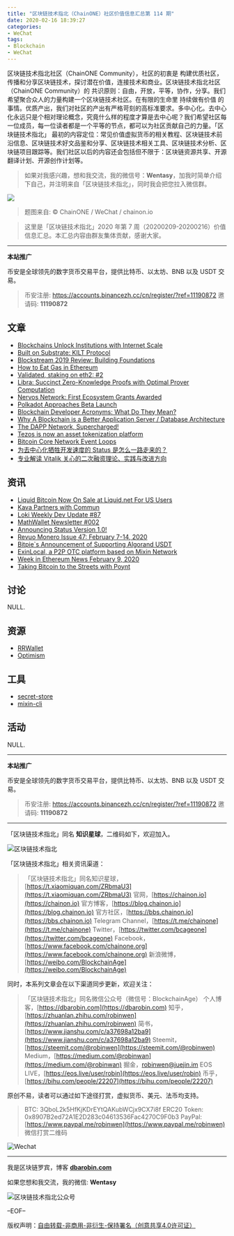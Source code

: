 ```yaml
---
title: "区块链技术指北（ChainONE）社区价值信息汇总第 114 期"
date: 2020-02-16 18:39:27
categories:
- WeChat
tags:
- Blockchain
- WeChat
---
```

区块链技术指北社区（ChainONE Community），社区的初衷是 构建优质社区，传播和分享区块链技术，探讨潜在价值，连接技术和商业。区块链技术指北社区（ChainONE Community）的 共识原则：自由，开放，平等，协作，分享。我们希望聚合众人的力量构建一个区块链技术社区。在有限的生命里 持续做有价值 的事情。优质产出，我们对社区的产出有严格苛刻的高标准要求。多中心化。去中心化永远只是个相对理论概念，究竟什么样的程度才算是去中心呢？我们希望社区每一位成员，每一位读者都是一个平等的节点，都可以为社区贡献自己的力量。「区块链技术指北」 最初的内容定位：常见价值虚拟货币的相关教程、区块链技术前沿信息、区块链技术好文品鉴和分享、区块链技术相关工具、区块链技术分析、区块链项目跟踪等。我们社区以后的内容还会包括但不限于：区块链资源共享、开源翻译计划、开源创作计划等。
<!-- more -->

> 如果对我感兴趣，想和我交流，我的微信号：**Wentasy**，加我时简单介绍下自己，并注明来自「区块链技术指北」，同时我会把您拉入微信群。

![](https://cdn.dbarobin.com/EFxCQjC.png)

> 题图来自: © ChainONE / WeChat / chainon.io

> 这里是「区块链技术指北」2020 年第 7 周（20200209-20200216）价值信息汇总。本汇总内容由群友集体贡献，感谢大家。

***

**本站推广**

币安是全球领先的数字货币交易平台，提供比特币、以太坊、BNB 以及 USDT 交易。

> 币安注册: https://accounts.binancezh.cc/cn/register/?ref=11190872
> 邀请码: **11190872**

## 文章

* [Blockchains Unlock Institutions with Internet Scale](https://bbs.chainon.io/d/5233)
* [Built on Substrate: KILT Protocol](https://bbs.chainon.io/d/5234)
* [Blockstream 2019 Review: Building Foundations](https://bbs.chainon.io/d/5236)
* [How to Eat Gas in Ethereum](https://bbs.chainon.io/d/5237)
* [Validated, staking on eth2: #2](https://bbs.chainon.io/d/5238)
* [Libra: Succinct Zero-Knowledge Proofs with Optimal Prover Computation](https://bbs.chainon.io/d/5239)
* [Nervos Network: First Ecosystem Grants Awarded](https://bbs.chainon.io/d/5243)
* [Polkadot Approaches Beta Launch](https://bbs.chainon.io/d/5245)
* [Blockchain Developer Acronyms: What Do They Mean?](https://bbs.chainon.io/d/5246)
* [Why A Blockchain is a Better Application Server / Database Architecture](https://bbs.chainon.io/d/5250)
* [The DAPP Network, Supercharged!](https://bbs.chainon.io/d/5251)
* [Tezos is now an asset tokenization platform](https://bbs.chainon.io/d/5252)
* [Bitcoin Core Network Event Loops](https://bbs.chainon.io/d/5254)
* [为去中心化牺牲开发速度的 Status 是怎么一路走来的？](https://bbs.chainon.io/d/5258)
* [专业解读 Vitalik 关心的二次融资理论、实践与改进方向](https://bbs.chainon.io/d/5259)

## 资讯

* [Liquid Bitcoin Now On Sale at Liquid.net For US Users](https://bbs.chainon.io/d/5235)
* [Kava Partners with Commun](https://bbs.chainon.io/d/5240)
* [Loki Weekly Dev Update #87](https://bbs.chainon.io/d/5241)
* [MathWallet Newsletter #002](https://bbs.chainon.io/d/5242)
* [Announcing Status Version 1.0!](https://bbs.chainon.io/d/5244)
* [Revuo Monero Issue 47: February 7-14, 2020](https://bbs.chainon.io/d/5247)
* [Bitpie`s Announcement of Supporting Algorand USDT](https://bbs.chainon.io/d/5248)
* [ExinLocal, a P2P OTC platform based on Mixin Network](https://bbs.chainon.io/d/5249)
* [Week in Ethereum News February 9, 2020](https://bbs.chainon.io/d/5253)
* [Taking Bitcoin to the Streets with Poynt](https://bbs.chainon.io/d/5255)

## 讨论

NULL.

## 资源

* [RRWallet](https://bbs.chainon.io/d/5232)
* [Optimism](https://bbs.chainon.io/d/5257)

## 工具

* [secret-store](https://bbs.chainon.io/d/5256)
* [mixin-cli](https://bbs.chainon.io/d/5260)

## 活动

NULL.

***

**本站推广**

币安是全球领先的数字货币交易平台，提供比特币、以太坊、BNB 以及 USDT 交易。

> 币安注册: https://accounts.binancezh.cc/cn/register/?ref=11190872
> 邀请码: **11190872**

***

「区块链技术指北」同名 **知识星球**，二维码如下，欢迎加入。

![区块链技术指北](https://cdn.dbarobin.com/3YzonTR.png)

「区块链技术指北」相关资讯渠道：

> 「区块链技术指北」同名知识星球，[https://t.xiaomiquan.com/ZRbmaU3](https://t.xiaomiquan.com/ZRbmaU3)
> 官网，[https://chainon.io](https://chainon.io)
> 官方博客，[https://blog.chainon.io](https://blog.chainon.io)
> 官方社区，[https://bbs.chainon.io](https://bbs.chainon.io)
> Telegram Channel，[https://t.me/chainone](https://t.me/chainone)
> Twitter，[https://twitter.com/bcageone](https://twitter.com/bcageone)
> Facebook，[https://www.facebook.com/chainone.org](https://www.facebook.com/chainone.org)
> 新浪微博，[https://weibo.com/BlockchainAge](https://weibo.com/BlockchainAge)

同时，本系列文章会在以下渠道同步更新，欢迎关注：

> 「区块链技术指北」同名微信公众号（微信号：BlockchainAge）
> 个人博客，[https://dbarobin.com](https://dbarobin.com)
> 知乎，[https://zhuanlan.zhihu.com/robinwen](https://zhuanlan.zhihu.com/robinwen)
> 简书，[https://www.jianshu.com/c/a37698a12ba9](https://www.jianshu.com/c/a37698a12ba9)
> Steemit，[https://steemit.com/@robinwen](https://steemit.com/@robinwen)
> Medium，[https://medium.com/@robinwan](https://medium.com/@robinwan)
> 掘金，[robinwen@juejin.im](https://juejin.im/user/5673ccae60b2260ee435f89a/posts)
> EOS LIVE，[https://eos.live/user/robin](https://eos.live/user/robin)
> 币乎，[https://bihu.com/people/22207](https://bihu.com/people/22207)

原创不易，读者可以通过如下途径打赏，虚拟货币、美元、法币均支持。

> BTC: 3QboL2k5HfKjKDrEYtQAKubWCjx9CX7i8f
> ERC20 Token: 0x8907B2ed72A1E2D283c04613536Fac4270C9F0b3
> PayPal: [https://www.paypal.me/robinwen](https://www.paypal.me/robinwen)
> 微信打赏二维码

![Wechat](https://cdn.dbarobin.com/SzoNl5b.jpg)

***

我是区块链罗宾，博客 **[dbarobin.com](https://dbarobin.com/)**

如果您想和我交流，我的微信: **Wentasy**

![区块链技术指北公众号](https://cdn.dbarobin.com/w0wignb.png)

–EOF–

版权声明：[自由转载-非商用-非衍生-保持署名（创意共享4.0许可证）](http://creativecommons.org/licenses/by-nc-nd/4.0/deed.zh)